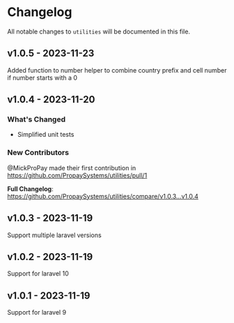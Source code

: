 # Changelog

All notable changes to `utilities` will be documented in this file.

## v1.0.5 - 2023-11-23

Added function to number helper to combine country prefix and cell number if number starts with a 0

## v1.0.4 - 2023-11-20

### What's Changed

- Simplified unit tests

### New Contributors

@MickProPay made their first contribution in https://github.com/PropaySystems/utilities/pull/1

**Full Changelog**: https://github.com/PropaySystems/utilities/compare/v1.0.3...v1.0.4

## v1.0.3 - 2023-11-19

Support multiple laravel versions

## v1.0.2 - 2023-11-19

Support for laravel 10

## v1.0.1 - 2023-11-19

Support for laravel 9
